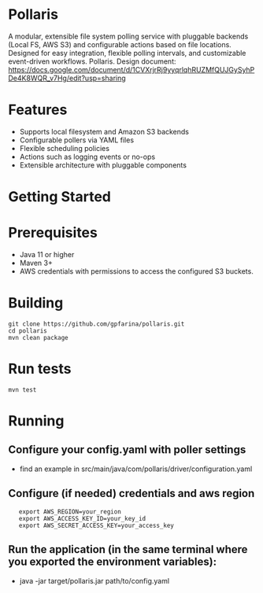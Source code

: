 # Pollaris
A modular, extensible file system polling service with pluggable backends (Local FS, AWS S3) and configurable actions based on file locations. Designed for easy integration, flexible polling intervals, and customizable event-driven workflows.
Pollaris.
Design document: https://docs.google.com/document/d/1CVXrjrRj9yyqrlqhRUZMfQUJGySyhPDe4K8WQR_v7Hg/edit?usp=sharing

# Features
 * Supports local filesystem and Amazon S3 backends
 * Configurable pollers via YAML files
 * Flexible scheduling policies 
 * Actions such as logging events or no-ops
 * Extensible architecture with pluggable components



# Getting Started

# Prerequisites
* Java 11 or higher
* Maven 3+
* AWS credentials with permissions to access the configured S3 buckets.

# Building
```
git clone https://github.com/gpfarina/pollaris.git
cd pollaris
mvn clean package
```
# Run tests
```
mvn test
```
# Running
 ## Configure your config.yaml with poller settings
 * find an example in  src/main/java/com/pollaris/driver/configuration.yaml
 ## Configure (if needed) credentials and aws region
 ```
    export AWS_REGION=your_region
    export AWS_ACCESS_KEY_ID=your_key_id
    export AWS_SECRET_ACCESS_KEY=your_access_key
 ```
 ## Run the application (in the same terminal where you exported the environment variables):
 * java -jar target/pollaris.jar path/to/config.yaml
